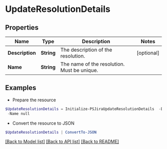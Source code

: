 # UpdateResolutionDetails
## Properties

Name | Type | Description | Notes
------------ | ------------- | ------------- | -------------
**Description** | **String** | The description of the resolution. | [optional] 
**Name** | **String** | The name of the resolution. Must be unique. | 

## Examples

- Prepare the resource
```powershell
$UpdateResolutionDetails = Initialize-PSJiraUpdateResolutionDetails  -Description null `
 -Name null
```

- Convert the resource to JSON
```powershell
$UpdateResolutionDetails | ConvertTo-JSON
```

[[Back to Model list]](../README.md#documentation-for-models) [[Back to API list]](../README.md#documentation-for-api-endpoints) [[Back to README]](../README.md)

